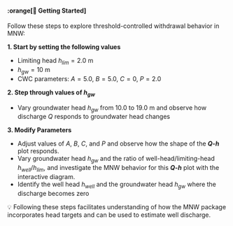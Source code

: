 #### :orange[🧭 Getting Started]

Follow these steps to explore threshold-controlled withdrawal behavior in MNW:

**1. Start by setting the following values**
   * Limiting head $h_{lim} = 2.0$ m
   * $h_{gw} = 10$ m
   * CWC parameters: $A = 5.0$, $B = 5.0$, $C = 0$, $P = 2.0$

**2. Step through values of $h_{gw}$**
   * Vary groundwater head $h_{gw}$ from 10.0 to 19.0 m and observe how discharge $Q$ responds to groundwater head changes
   
**3. Modify Parameters**
   * Adjust values of $A$, $B$, $C$, and $P$ and observe how the shape of the ***Q-h*** plot responds.
   * Vary groundwater head $h_{gw}$ and the ratio of well-head/limiting-head $h_{well}$/$h_{lim}$, and investigate the MNW behavior for this ***Q-h*** plot with the interactive diagram.
   * Identify the well head $h_{well}$ and the groundwater head $h_{gw}$ where the discharge becomes zero

💡 Following these steps facilitates understanding of how the MNW package incorporates head targets and can be used to estimate well discharge.